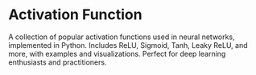 # Activation Function
 A collection of popular activation functions used in neural networks, implemented in Python. Includes ReLU, Sigmoid, Tanh, Leaky ReLU, and more, with examples and visualizations. Perfect for deep learning enthusiasts and practitioners.
